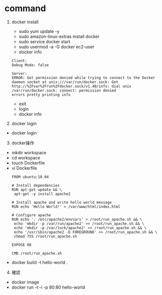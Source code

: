 # command
1. docker install
    + sudo yum update -y
    + sudo amazon-linux-extras install docker
    + sudo service docker start
    + sudo usermod -a -G docker ec2-user
    + docker info
    ```
    Client:
    Debug Mode: false

    Server:
    ERROR: Got permission denied while trying to connect to the Docker daemon socket at unix:///var/run/docker.sock: Get http://%2Fvar%2Frun%2Fdocker.sock/v1.40/info: dial unix /var/run/docker.sock: connect: permission denied
    errors pretty printing info
    ```
    + exit
    + login
    + docker info

2. docker login
+ docker login

3. docker操作
+ mkdir workspace
+ cd workspace
+ touch Dockerfile
+ vi Dockerfile
    ```
    FROM ubuntu:18.04

    # Install dependencies
    RUN apt-get update && \
     apt-get -y install apache2

    # Install apache and write hello world message
    RUN echo 'Hello World!' > /var/www/html/index.html

    # Configure apache
    RUN echo '. /etc/apache2/envvars' > /root/run_apache.sh && \
     echo 'mkdir -p /var/run/apache2' >> /root/run_apache.sh && \
     echo 'mkdir -p /var/lock/apache2' >> /root/run_apache.sh && \ 
     echo '/usr/sbin/apache2 -D FOREGROUND' >> /root/run_apache.sh && \ 
     chmod 755 /root/run_apache.sh

    EXPOSE 80

    CMD /root/run_apache.sh
    ```
+ docker build -t hello-world .

4. 確認
+ docker image
+ docker run -t -i -p 80:80 hello-world